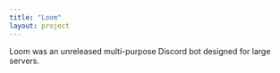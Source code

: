 ```yaml
---
title: "Loom"
layout: project
---
```


Loom was an unreleased multi-purpose Discord bot designed for large servers.  
